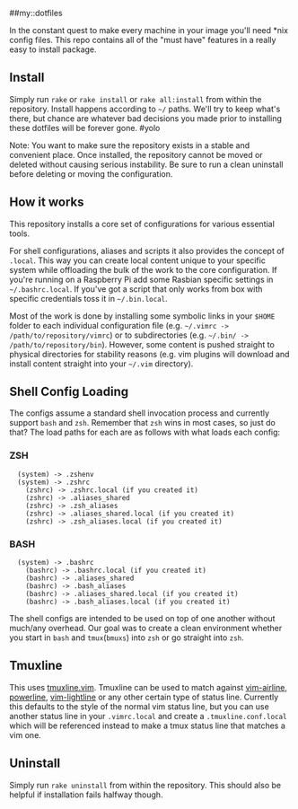 ##my::dotfiles

In the constant quest to make every machine in your image you'll need *nix config files. This repo contains all of the "must have" features in a really easy to install package.

## Install
Simply run `rake` or `rake install` or `rake all:install` from within the repository. Install happens according to `~/` paths. We'll try to keep what's there, but chance are whatever bad decisions you made prior to installing these dotfiles will be forever gone. #yolo

Note: You want to make sure the repository exists in a stable and convenient place. Once installed, the repository cannot be moved or deleted without causing serious instability. Be sure to run a clean uninstall before deleting or moving the configuration.

## How it works

This repository installs a core set of configurations for various essential tools.

For shell configurations, aliases and scripts it also provides the concept of `.local`. This way you can create local content unique to your specific system while offloading the bulk of the work to the core configuration. If you're running on a Raspberry Pi add some Rasbian specific settings in `~/.bashrc.local`. If you've got a script that only works from box with specific credentials toss it in `~/.bin.local`.

Most of the work is done by installing some symbolic links in your `$HOME` folder to each individual configuration file (e.g. `~/.vimrc -> /path/to/repository/vimrc`) or to subdirectories (e.g. `~/.bin/ -> /path/to/repository/bin`). However, some content is pushed straight to physical directories for stability reasons (e.g. vim plugins will download and install content straight into your `~/.vim` directory).

## Shell Config Loading
The configs assume a standard shell invocation process and currently support `bash` and `zsh`. Remember that `zsh` wins in most cases, so just do that? The load paths for each are as follows with what loads each config:

### ZSH
```
  (system) -> .zshenv
  (system) -> .zshrc
    (zshrc) -> .zshrc.local (if you created it)
    (zshrc) -> .aliases_shared
    (zshrc) -> .zsh_aliases
    (zshrc) -> .aliases_shared.local (if you created it)
    (zshrc) -> .zsh_aliases.local (if you created it)
```

### BASH
```
  (system) -> .bashrc
    (bashrc) -> .bashrc.local (if you created it)
    (bashrc) -> .aliases_shared
    (bashrc) -> .bash_aliases
    (bashrc) -> .aliases_shared.local (if you created it)
    (bashrc) -> .bash_aliases.local (if you created it)
```

The shell configs are intended to be used on top of one another without much/any overhead. Our goal was to create a clean environment whether you start in `bash` and `tmux`(`bmuxs`) into `zsh` or go straight into `zsh`.

## Tmuxline
This uses [tmuxline.vim](https://github.com/edkolev/tmuxline.vim). Tmuxline can be used to match against [vim-airline](https://github.com/vim-airline/vim-airline), [powerline](https://github.com/powerline/powerline), [vim-lightline](https://github.com/itchyny/lightline.vim) or any other certain type of status line. Currently this defaults to the style of the normal vim status line, but you can use another status line in your `.vimrc.local` and create a `.tmuxline.conf.local` which will be referenced instead to make a tmux status line that matches a vim one.

## Uninstall

Simply run `rake uninstall` from within the repository. This should also be helpful if installation fails halfway though.

